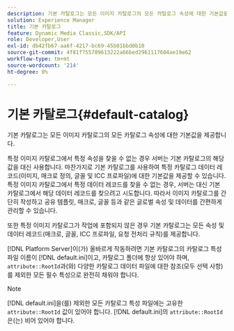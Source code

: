 ```yaml
---
description: 기본 카탈로그는 모든 이미지 카탈로그의 모든 카탈로그 속성에 대한 기본값을 제공합니다.
solution: Experience Manager
title: 기본 카탈로그
feature: Dynamic Media Classic,SDK/API
role: Developer,User
exl-id: db42fb67-aa6f-4217-bc69-45b01bbd0b10
source-git-commit: 4f81f755789613222a66bed2961117604ae19e62
workflow-type: tm+mt
source-wordcount: '214'
ht-degree: 0%

---
```


# 기본 카탈로그{#default-catalog}

기본 카탈로그는 모든 이미지 카탈로그의 모든 카탈로그 속성에 대한 기본값을 제공합니다.

특정 이미지 카탈로그에서 특정 속성을 찾을 수 없는 경우 서버는 기본 카탈로그의 해당 값을 대신 사용합니다. 마찬가지로 기본 카탈로그를 사용하여 특정 카탈로그 데이터 레코드(이미지, 매크로 정의, 글꼴 및 ICC 프로파일)에 대한 기본값을 제공할 수 있습니다. 특정 이미지 카탈로그에서 특정 데이터 레코드를 찾을 수 없는 경우, 서버는 대신 기본 카탈로그에서 해당 데이터 레코드를 찾으려고 시도합니다. 따라서 이미지 카탈로그를 간단히 작성하고 공유 템플릿, 매크로, 글꼴 등과 같은 글로벌 속성 및 데이터를 간편하게 관리할 수 있습니다.

또한 특정 이미지 카탈로그가 작업에 포함되지 않은 경우 기본 카탈로그는 모든 속성 및 데이터 레코드(매크로, 글꼴, ICC 프로파일, 요청 전처리 규칙)를 제공합니다.

[!DNL Platform Server]이(가) 올바르게 작동하려면 기본 카탈로그의 카탈로그 특성 파일 이름이 [!DNL default.ini]이고, 카탈로그 폴더에 항상 있어야 하며, `attribute::RootId`과(와) 다양한 카탈로그 데이터 파일에 대한 참조(모두 선택 사항)를 제외한 모든 필수 특성으로 완전히 채워야 합니다.

>[!NOTE]
>
>[!DNL default.ini]을(를) 제외한 모든 카탈로그 특성 파일에는 고유한 `attribute::RootId` 값이 있어야 합니다. [!DNL default.ini]의 `attribute::RootId`은(는) 비어 있어야 합니다.
